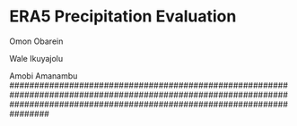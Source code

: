 # ERA5 Precipitation Evaluation
Omon Obarein

Wale Ikuyajolu

Amobi Amanambu
################################################################################################################################################################################
